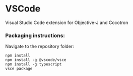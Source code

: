 # VSCode
Visual Studio Code extension for Objective-J and Cocotron

### Packaging instructions:

Navigate to the repository folder:

    npm install
    npm install -g @vscode/vsce
    npm install -g typescript  
    vsce package
